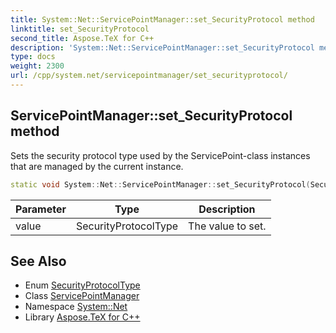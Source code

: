 ```yaml
---
title: System::Net::ServicePointManager::set_SecurityProtocol method
linktitle: set_SecurityProtocol
second_title: Aspose.TeX for C++
description: 'System::Net::ServicePointManager::set_SecurityProtocol method. Sets the security protocol type used by the ServicePoint-class instances that are managed by the current instance in C++.'
type: docs
weight: 2300
url: /cpp/system.net/servicepointmanager/set_securityprotocol/
---
```

## ServicePointManager::set_SecurityProtocol method


Sets the security protocol type used by the ServicePoint-class instances that are managed by the current instance.

```cpp
static void System::Net::ServicePointManager::set_SecurityProtocol(SecurityProtocolType value)
```


| Parameter | Type | Description |
| --- | --- | --- |
| value | SecurityProtocolType | The value to set. |

## See Also

* Enum [SecurityProtocolType](../../securityprotocoltype/)
* Class [ServicePointManager](../)
* Namespace [System::Net](../../)
* Library [Aspose.TeX for C++](../../../)
